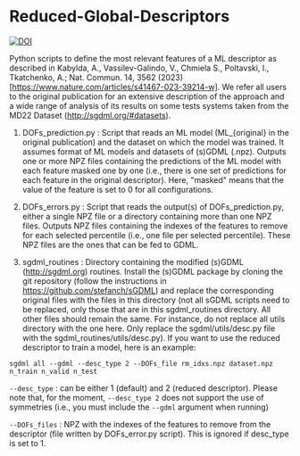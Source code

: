 # Reduced-Global-Descriptors

[![DOI](https://zenodo.org/badge/633915330.svg)](https://zenodo.org/badge/latestdoi/633915330)

Python scripts to define the most relevant features of a ML descriptor as described in Kabylda, A., Vassilev-Galindo, V., Chmiela S., Poltavski, I., Tkatchenko, A.; Nat. Commun. 14, 3562 (2023) [https://www.nature.com/articles/s41467-023-39214-w]. We refer all users to the original publication for an extensive description of the approach and a wide range of analysis of its results on some tests systems taken from the MD22 Dataset (http://sgdml.org/#datasets).

1. DOFs_prediction.py : Script that reads an ML model (ML_{original} in the original publication) and the dataset on which the model was trained. It assumes format of ML models and datasets of (s)GDML (.npz). Outputs one or more NPZ files containing the predictions of the ML model with each feature masked one by one (i.e., there is one set of predictions for each feature in the original descriptor). Here, "masked" means that the value of the feature is set to 0 for all configurations.

2. DOFs_errors.py : Script that reads the output(s) of DOFs_prediction.py, either a single NPZ file or a directory containing more than one NPZ files. Outputs NPZ files containing the indexes of the features to remove for each selected percentile (i.e., one file per selected percentile). These NPZ files are the ones that can be fed to GDML.

3. sgdml_routines : Directory containing the modified (s)GDML (http://sgdml.org) routines. Install the (s)GDML package by cloning the git repository (follow the instructions in https://github.com/stefanch/sGDML) and replace the corresponding original files with the files in this directory (not all sGDML scripts need to be replaced, only those that are in this sgdml_routines directory. All other files should remain the same. For instance, do not replace all utils directory with the one here. Only replace the sgdml/utils/desc.py file with the sgdml_routines/utils/desc.py). If you want to use the reduced descriptor to train a model, here is an example:

``sgdml all --gdml --desc_type 2 --DOFs_file rm_idxs.npz dataset.npz n_train n_valid n_test``

``--desc_type`` :  can be either 1 (default) and 2 (reduced descriptor). Please note that, for the moment, ``--desc_type 2`` does not support the use of symmetries (i.e., you must include the ``--gdml`` argument when running)

``--DOFs_files`` : NPZ with the indexes of the features to remove from the descriptor (file written by DOFs_error.py script). This is ignored if desc_type is set to 1.
